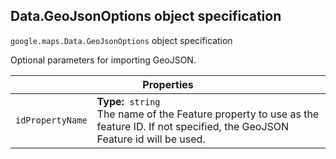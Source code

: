<h2 id="Data.GeoJsonOptions"> Data.GeoJsonOptions object specification </h2><p>
<code><span itemprop="path">google.maps</span>.<span itemprop="name">Data.GeoJsonOptions</span></code>
object specification
</p><p>Optional parameters for importing GeoJSON.</p><div class="devsite-table-wrapper"><table class="properties responsive" summary="record Data.GeoJsonOptions - Properties">
<thead>
<tr><th colspan="2">Properties</th>
</tr></thead>
<tbody>
<tr>
<td><code><span>idPropertyName</span></code></td>
<td><div><strong>Type:</strong>&nbsp; <code>string</code></div>
<div class="desc">The name of the Feature property to use as the feature ID. If not specified, the GeoJSON Feature id will be used.</div></td>
</tr>
</tbody>
</table></div>